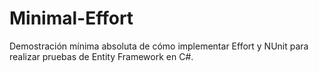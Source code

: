 # Minimal-Effort
Demostración mínima absoluta de cómo implementar Effort y NUnit para realizar pruebas de Entity Framework en C#. 
